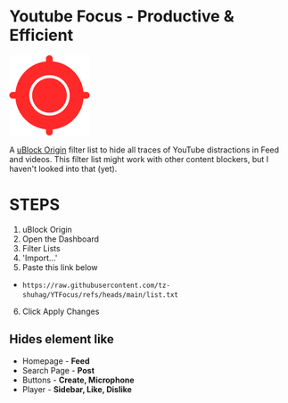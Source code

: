 # Youtube Focus - Productive & Efficient
![Logo](assests/img/icon.png)

A [uBlock Origin](https://github.com/gorhill/uBlock) filter list to hide all traces of YouTube distractions in Feed and videos.
This filter list might work with other content blockers, but I haven't looked into that (yet).

# STEPS
1. uBlock Origin
2. Open the Dashboard
3. Filter Lists
4. 'Import...'
5. Paste this link below
- `https://raw.githubusercontent.com/tz-shuhag/YTFocus/refs/heads/main/list.txt`
6. Click Apply Changes

## Hides element like
- Homepage - **Feed**
- Search Page - **Post**
- Buttons - **Create, Microphone**
- Player - **Sidebar, Like, Dislike**
